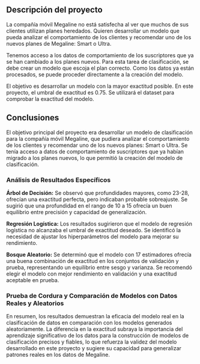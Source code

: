 ## Descripción del proyecto

La compañía móvil Megaline no está satisfecha al ver que muchos de sus clientes utilizan planes heredados. Quieren desarrollar un modelo que pueda analizar el comportamiento de los clientes y recomendar uno de los nuevos planes de Megaline: Smart o Ultra.

Tenemos acceso a los datos de comportamiento de los suscriptores que ya se han cambiado a los planes nuevos. Para esta tarea de clasificación, se debe crear un modelo que escoja el plan correcto. Como los datos ya están procesados, se puede proceder directamente a la creación del modelo.

El objetivo es desarrollar un modelo con la mayor exactitud posible. En este proyecto, el umbral de exactitud es 0.75. Se utilizará el dataset para comprobar la exactitud del modelo.

## Conclusiones

El objetivo principal del proyecto era desarrollar un modelo de clasificación para la compañía móvil Megaline, que pudiera analizar el comportamiento de los clientes y recomendar uno de los nuevos planes: Smart o Ultra. Se tenía acceso a datos de comportamiento de suscriptores que ya habían migrado a los planes nuevos, lo que permitió la creación del modelo de clasificación.

### Análisis de Resultados Específicos

**Árbol de Decisión:** Se observó que profundidades mayores, como 23-28, ofrecían una exactitud perfecta, pero indicaban probable sobreajuste. Se sugirió que una profundidad en el rango de 10 a 15 ofrecía un buen equilibrio entre precisión y capacidad de generalización.

**Regresión Logística:** Los resultados sugirieron que el modelo de regresión logística no alcanzaba el umbral de exactitud deseado. Se identificó la necesidad de ajustar los hiperparámetros del modelo para mejorar su rendimiento.

**Bosque Aleatorio:** Se determinó que el modelo con 17 estimadores ofrecía una buena combinación de exactitud en los conjuntos de validación y prueba, representando un equilibrio entre sesgo y varianza. Se recomendó elegir el modelo con mejor rendimiento en validación y una exactitud aceptable en prueba.

### Prueba de Cordura y Comparación de Modelos con Datos Reales y Aleatorios

En resumen, los resultados demuestran la eficacia del modelo real en la clasificación de datos en comparación con los modelos generados aleatoriamente. La diferencia en la exactitud subraya la importancia del aprendizaje significativo de los datos para la construcción de modelos de clasificación precisos y fiables, lo que refuerza la validez del modelo desarrollado en este proyecto y sugiere su capacidad para generalizar patrones reales en los datos de Megaline.
